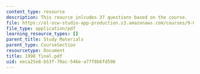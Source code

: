 ```yaml
---
content_type: resource
description: This reource inlcudes 37 questions based on the course.
file: https://ol-ocw-studio-app-production.s3.amazonaws.com/courses/9-00-introduction-to-psychology-fall-2004/eeca25e8b53f70ac546ea77f8b6fd598_1998_final.pdf
file_type: application/pdf
learning_resource_types: []
parent_title: Study Materials
parent_type: CourseSection
resourcetype: Document
title: 1998_final.pdf
uid: eeca25e8-b53f-70ac-546e-a77f8b6fd598
---
```

